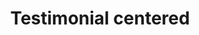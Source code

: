 ---
title: Testimonial centered
category: Marketing
paid: false
isActive: true
ltr: {"vue":{"vueCss":[],"vueTail":[]},"react":{"jsxCss":[],"jsxTail":[{"label":"App.jsx","code":"export default () => {\n    return (\n        <section className=\"py-14\">\n            <div className=\"max-w-screen-xl mx-auto px-4 md:px-8\">\n                <div className=\"max-w-3xl mx-auto\">\n                    <figure>\n                        <blockquote>\n                            <p className=\"text-gray-800 text-xl text-center font-semibold sm:text-2xl\">\n                                “Lorem ipsum dolor sit amet, consectetur adipiscing elit. Nunc et est hendrerit, porta nunc vitae, gravida justo. Nunc fermentum magna lorem, euismod volutpat arcu volutpat et.“\n                            </p>\n                        </blockquote>\n                        <div className=\"flex justify-center items-center gap-x-4 mt-6\">\n                            <img src=\"https://api.uifaces.co/our-content/donated/xZ4wg2Xj.jpg\" className=\"w-16 h-16 rounded-full\" />\n                            <div>\n                                <span className=\"block text-gray-800 font-semibold\">Martin escobar</span>\n                                <span className=\"block text-gray-600 text-sm mt-0.5\">Founder of meta</span>\n                            </div>\n                        </div>\n                    </figure>\n                </div>\n            </div>\n        </section>\n    )\n}"}]},"preview":"function App() {\n    return (\n        <section className=\"py-14\">\n            <div className=\"max-w-screen-xl mx-auto px-4 md:px-8\">\n                <div className=\"max-w-3xl mx-auto\">\n                    <figure>\n                        <blockquote>\n                            <p className=\"text-gray-800 text-xl text-center font-semibold sm:text-2xl\">\n                                “Lorem ipsum dolor sit amet, consectetur adipiscing elit. Nunc et est hendrerit, porta nunc vitae, gravida justo. Nunc fermentum magna lorem, euismod volutpat arcu volutpat et.“\n                            </p>\n                        </blockquote>\n                        <div className=\"flex justify-center items-center gap-x-4 mt-6\">\n                            <img src=\"https://api.uifaces.co/our-content/donated/xZ4wg2Xj.jpg\" className=\"w-16 h-16 rounded-full\" />\n                            <div>\n                                <span className=\"block text-gray-800 font-semibold\">Martin escobar</span>\n                                <span className=\"block text-gray-600 text-sm mt-0.5\">Founder of meta</span>\n                            </div>\n                        </div>\n                    </figure>\n                </div>\n            </div>\n        </section>\n    )\n}"}
rtl: {"preview":"function App() {\n    return (\n        <section className=\"py-14\">\n            <div className=\"max-w-screen-xl mx-auto px-4 md:px-8\">\n                <div className=\"max-w-3xl mx-auto\">\n                    <figure>\n                        <blockquote>\n                            <p className=\"text-gray-800 text-xl text-center font-semibold sm:text-2xl\">\n                                \"من المهم أن تعرف أن الألم بحد ذاته مهم، وسيتبعه نظام التعليم. والآن يوجد مكتب، بوابة الحياة الآن، مجرد حامل. الآن العمل العظيم للتخمير، مهنة لمهنة أركو.\"\n                            </p>\n                        </blockquote>\n                        <div className=\"flex justify-center items-center gap-x-4 mt-6\">\n                            <img src=\"https://api.uifaces.co/our-content/donated/xZ4wg2Xj.jpg\" className=\"w-16 h-16 rounded-full\" />\n                            <div>\n                                <span className=\"block text-gray-800 font-semibold\">مارتن بروم</span>\n                                <span className=\"block text-gray-600 text-sm mt-0.5\">مؤسس ميتا</span>\n                            </div>\n                        </div>\n                    </figure>\n                </div>\n            </div>\n        </section>\n    )\n}","react":{"jsxTail":[{"code":"export default () => {\n    return (\n        <section className=\"py-14\">\n            <div className=\"max-w-screen-xl mx-auto px-4 md:px-8\">\n                <div className=\"max-w-3xl mx-auto\">\n                    <figure>\n                        <blockquote>\n                            <p className=\"text-gray-800 text-xl text-center font-semibold sm:text-2xl\">\n                                \"من المهم أن تعرف أن الألم بحد ذاته مهم، وسيتبعه نظام التعليم. والآن يوجد مكتب، بوابة الحياة الآن، مجرد حامل. الآن العمل العظيم للتخمير، مهنة لمهنة أركو.\"\n                            </p>\n                        </blockquote>\n                        <div className=\"flex justify-center items-center gap-x-4 mt-6\">\n                            <img src=\"https://api.uifaces.co/our-content/donated/xZ4wg2Xj.jpg\" className=\"w-16 h-16 rounded-full\" />\n                            <div>\n                                <span className=\"block text-gray-800 font-semibold\">مارتن بروم</span>\n                                <span className=\"block text-gray-600 text-sm mt-0.5\">مؤسس ميتا</span>\n                            </div>\n                        </div>\n                    </figure>\n                </div>\n            </div>\n        </section>\n    )\n}","label":"App.jsx"}],"jsxCss":[]},"vue":{"vueCss":[],"vueTail":[]}}
slug: /testimonials
id: e007029d-b4a8-465c-ac61-720e7cffa4c1
created_at: 1670769686891
---